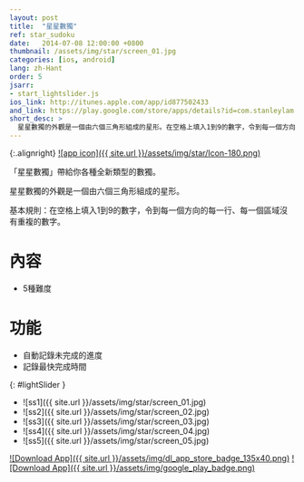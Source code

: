 ```yaml
---
layout: post
title:  "星星數獨"
ref: star_sudoku
date:   2014-07-08 12:00:00 +0800
thumbnail: /assets/img/star/screen_01.jpg
categories: [ios, android]
lang: zh-Hant
order: 5
jsarr:
- start_lightslider.js
ios_link: http://itunes.apple.com/app/id877502433
and_link: https://play.google.com/store/apps/details?id=com.stanleylam.starsudoku
short_desc: >
  星星數獨的外觀是一個由六個三角形組成的星形。在空格上填入1到9的數字，令到每一個方向的每一行、每一個區域沒有重複的數字。
---
```


{:.alignright}
[![app icon]({{ site.url }}/assets/img/star/Icon-180.png)][app-link-1]

「星星數獨」帶給你各種全新類型的數獨。

星星數獨的外觀是一個由六個三角形組成的星形。

基本規則：在空格上填入1到9的數字，令到每一個方向的每一行、每一個區域沒有重複的數字。


# 內容
- 5種難度

# 功能
- 自動記錄未完成的進度
- 記錄最快完成時間

{: #lightSlider }
*   ![ss1]({{ site.url }}/assets/img/star/screen_01.jpg)
*   ![ss2]({{ site.url }}/assets/img/star/screen_02.jpg)
*   ![ss3]({{ site.url }}/assets/img/star/screen_03.jpg)
*   ![ss4]({{ site.url }}/assets/img/star/screen_04.jpg)
*   ![ss5]({{ site.url }}/assets/img/star/screen_05.jpg)

[![Download App]({{ site.url }}/assets/img/dl_app_store_badge_135x40.png)][app-link-1]
[![Download App]({{ site.url }}/assets/img/google_play_badge.png)][app-link-a]

[app-link-1]: http://itunes.apple.com/app/id877502433
[app-link-a]: https://play.google.com/store/apps/details?id=com.stanleylam.starsudoku
